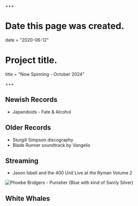 +++
# Date this page was created.
date = "2020-06-12"

# Project title.
title = "Now Spinning - October 2024"

+++

## Newish Records
* Japandoids - Fate & Alcohol


## Older Records
* Sturgill Simpson discography
* Blade Runner soundtrack by Vangelis

## Streaming
* Jason Isbell and the 400 Unit Live at the Ryman Volume 2


![Phoebe Bridgers - Punisher (Blue with kind of Swirly Silver)](/img/punisher.jpg)

## White Whales
